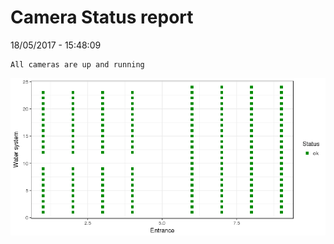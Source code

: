 Camera Status report
================
18/05/2017 - 15:48:09

    All cameras are up and running

![](camreport_files/figure-markdown_github/unnamed-chunk-2-1.png)
